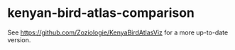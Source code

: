 # kenyan-bird-atlas-comparison
 See https://github.com/Zoziologie/KenyaBirdAtlasViz for a more up-to-date version. 
